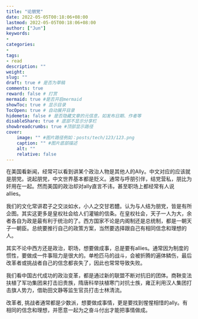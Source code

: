 ```yaml
---
title: "论朋党"
date: 2022-05-05T00:18:06+08:00
lastmod: 2022-05-05T00:18:06+08:00
author: ["Jun"]
keywords: 
- 
categories: 
- 
tags: 
- read
description: ""
weight:
slug: ""
draft: true # 是否为草稿
comments: true
reward: false # 打赏
mermaid: true #是否开启mermaid
showToc: true # 显示目录
TocOpen: true # 自动展开目录
hidemeta: false # 是否隐藏文章的元信息，如发布日期、作者等
disableShare: true # 底部不显示分享栏
showbreadcrumbs: true #顶部显示路径
cover:
    image: "" #图片路径例如：posts/tech/123/123.png
    caption: "" #图片底部描述
    alt: ""
    relative: false
---
```


在美国看新闻，经常可以看到讲某个政治人物是其他人的Ally。中文对应的应该就是朋党。说起朋党，中文世界基本都是贬义。通常与呼朋引伴，结党营私，朋比为奸用在一起。然而美国的政治却对ally直言不讳，甚至职场上都经常有人说allies。

我们的文化常讲君子之交淡如水，小人之交甘若醴。认为与人结为朋党，皆是有所企图。其实这更多是皇权社会给人们灌输的信条。在皇权社会，天子一人为大，余者各自为政是最有利于统治的了。西方国家不论是内阁制还是总统制，都是一朝天子一朝臣。总统要推行自己的政策方案，当然要选择跟自己有相同信念和理想的人。

其实不论中西方还是政治，职场，想要做成事，总是要有allies。通常因为制度的惯性，要做成一件事阻力是很大的。单枪匹马的战斗，会被折腾的遍体鳞伤，最后改革者或挑战者自己的信念都丧失了，因此也常常导致失败。

我们看中国古代成功的政治变革，都是通过新的联盟不断对抗旧的团体。商鞅变法扶植了军功集团来打击旧贵族，隋唐科举扶植寒门对抗士族，雍正利用汉人集团打击旗人势力，借助田文静等监生官员打击士林清流。

改革者, 挑战者通常都是少数派，想要做成事情，更是要找到惺惺相惜的ally。有相同的信念和理想，并愿意一起为之奋斗付出才能把事情做成。
